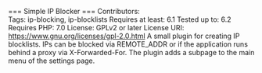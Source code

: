 === Simple IP Blocker ===
Contributors:  
Tags: ip-blocking, ip-blocklists
Requires at least: 6.1
Tested up to: 6.2
Requires PHP: 7.0
License: GPLv2 or later
License URI: https://www.gnu.org/licenses/gpl-2.0.html
A small plugin for creating IP blocklists. IPs can be blocked via REMOTE_ADDR or if the application runs behind a proxy via X-Forwarded-For. The plugin adds a subpage to the main menu of the settings page.
